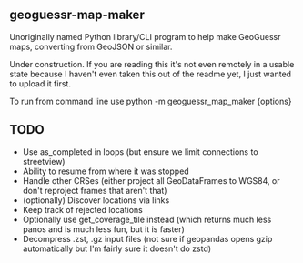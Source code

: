 ## geoguessr-map-maker
Unoriginally named Python library/CLI program to help make GeoGuessr maps, converting from GeoJSON or similar.

Under construction. If you are reading this it's not even remotely in a usable state because I haven't even taken this out of the readme yet, I just wanted to upload it first.

To run from command line use python -m geoguessr_map_maker {options}

## TODO
- Use as_completed in loops (but ensure we limit connections to streetview)
- Ability to resume from where it was stopped
- Handle other CRSes (either project all GeoDataFrames to WGS84, or don't reproject frames that aren't that)
- (optionally) Discover locations via links
- Keep track of rejected locations
- Optionally use get_coverage_tile instead (which returns much less panos and is much less fun, but it is faster)
- Decompress .zst, .gz input files (not sure if geopandas opens gzip automatically but I'm fairly sure it doesn't do zstd)